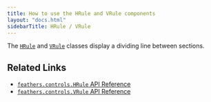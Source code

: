 ```yaml
---
title: How to use the HRule and VRule components
layout: "docs.html"
sidebarTitle: HRule / VRule
---
```


The [`HRule`](https://api.feathersui.com/unstable/feathers/controls/HRule.html) and [`VRule`](https://api.feathersui.com/unstable/feathers/controls/VRule.html) classes display a dividing line between sections.

## Related Links

- [`feathers.controls.HRule` API Reference](https://api.feathersui.com/unstable/feathers/controls/HRule.html)
- [`feathers.controls.VRule` API Reference](https://api.feathersui.com/unstable/feathers/controls/VRule.html)
